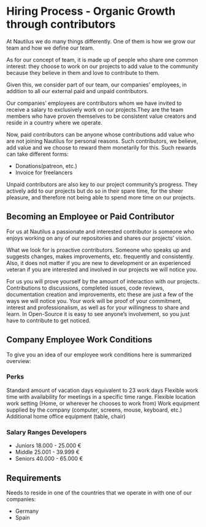 # Hiring Process - Organic Growth through contributors

At Nautilus we do many things differently. One of them is how we grow our team and how we define our team.

As for our concept of team, it is made up of people who share one common interest: they choose to work on our projects to add value to the community because they believe in them and love to contribute to them.

Given this, we consider part of our team, our companies’ employees, in addition to all our external paid and unpaid contributors.

Our companies’ employees are contributors whom we have invited to receive a salary to exclusively work on our projects.They are the team members who have proven themselves to be consistent value creators and reside in a country where we operate.

Now, paid contributors can be anyone whose contributions add value who are not joining Nautilus for personal reasons. Such contributors, we believe, add value and we choose to reward them monetarily for this. Such rewards can take different forms:

- Donations(patreon, etc.)
- Invoice for freelancers

Unpaid contributors are also key to our project community’s progress. They actively add to our projects but do so in their spare time, for the sheer pleasure, and therefore not being able to spend more time on our projects.

## Becoming an Employee or Paid Contributor

For us at Nautilus a passionate and interested contributor is someone who enjoys working on any of our repositories and shares our projects’ vision.

What we look for is proactive contributors. Someone who speaks up and suggests changes, makes improvements, etc. frequently and consistently.  Also, it does not matter if you are new to development or an experienced veteran if you are interested and involved in our projects we will notice you.

For us you will prove yourself by the amount of interaction with our projects. Contributions to discussions, completed issues, code reviews, documentation creation and improvements, etc these are just a few of the ways we will notice you. Your work will be proof of your commitment, interest and professionalism, as well as for your willingness to share and learn.
In Open-Source it is easy to see anyone’s involvement, so you just have to contribute to get noticed.

## Company Employee Work Conditions

To give you an idea of our employee work conditions here is summarized overview:

### Perks

Standard amount of vacation days equivalent to 23 work days
Flexible work time with availability for meetings in a specific time range.
Flexible location work setting (Home, or wherever he chooses to work from)
Work equipment supplied by the company (computer, screens, mouse, keyboard, etc.)
Additional home office equipment (table, chair)

### Salary Ranges Developers

- Juniors     18.000 - 25.000 €
- Middle      25.001 - 39.999 €
- Seniors     40.000 - 65.000 €

## Requirements

Needs to reside in one of the countries that we operate in with one of our companies:

- Germany
- Spain
